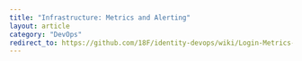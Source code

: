 ```yaml
---
title: "Infrastructure: Metrics and Alerting"
layout: article
category: "DevOps"
redirect_to: https://github.com/18F/identity-devops/wiki/Login-Metrics-and-Alerting
---
```

